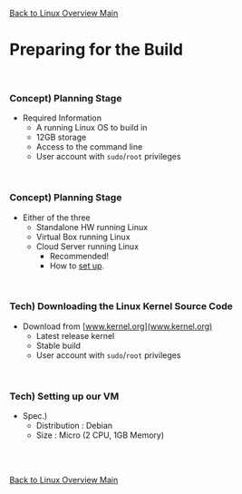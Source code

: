 [Back to Linux Overview Main](../main.md)

# Preparing for the Build

<br>

### Concept) Planning Stage
- Required Information
  - A running Linux OS to build in
  - 12GB storage
  - Access to the command line
  - User account with ```sudo```/```root``` privileges

<br>

### Concept) Planning Stage
- Either of the three
  - Standalone HW running Linux
  - Virtual Box running Linux
  - Cloud Server running Linux
    - Recommended!
    - How to [set up](#tech-setting-up-our-vm).

<br>

### Tech) Downloading the Linux Kernel Source Code
- Download from [www.kernel.org](www.kernel.org)
  - Latest release kernel
  - Stable build
  - User account with ```sudo```/```root``` privileges

<br>

### Tech) Setting up our VM
- Spec.)
  - Distribution : Debian
  - Size : Micro (2 CPU, 1GB Memory)

<br>



<br>

[Back to Linux Overview Main](../main.md)